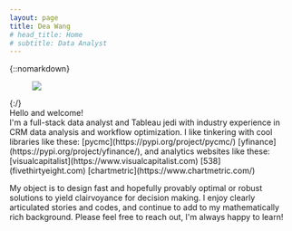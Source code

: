 ```yaml
---
layout: page
title: Dea Wang
# head_title: Home
# subtitle: Data Analyst
---
```


<div class="pretty-links">

{::nomarkdown} 
<figure class="site-profile">
    <img src="{{ site.baseurl }}/assets/img/profile.jpg">
</figure>
{:/}

<div class="lead lead-about">
Hello and welcome! <br> I'm a full-stack data analyst and Tableau jedi with industry experience in CRM data analysis and workflow optimization. I like tinkering with cool libraries like these: [pycmc](https://pypi.org/project/pycmc/) [yfinance](https://pypi.org/project/yfinance/), and analytics websites like these: [visualcapitalist](https://www.visualcapitalist.com) [538](fivethirtyeight.com) [chartmetric](https://www.chartmetric.com/)

My object is to design fast and hopefully provably optimal or robust solutions to yield clairvoyance for decision making. I enjoy clearly articulated stories and codes, and continue to add to my mathematically rich background. Please feel free to reach out, I'm always happy to learn!
</div>


</div>
